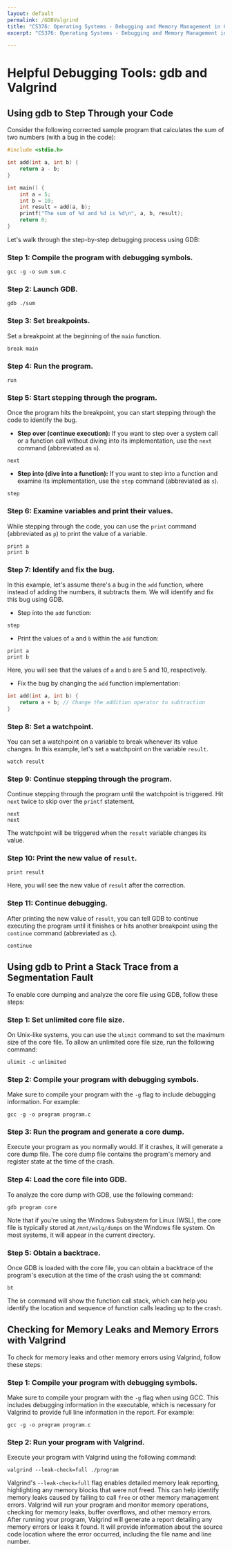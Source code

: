 ```yaml
---
layout: default
permalink: /GDBValgrind
title: "CS376: Operating Systems - Debugging and Memory Management in C with GDB and Valgrind"
excerpt: "CS376: Operating Systems - Debugging and Memory Management in C with GDB and Valgrind"

---
```


# Helpful Debugging Tools: gdb and Valgrind

## Using gdb to Step Through your Code

Consider the following corrected sample program that calculates the sum of two numbers (with a bug in the code):

```c
#include <stdio.h>

int add(int a, int b) {
    return a - b;
}

int main() {
    int a = 5;
    int b = 10;
    int result = add(a, b);
    printf("The sum of %d and %d is %d\n", a, b, result);
    return 0;
}
```

Let's walk through the step-by-step debugging process using GDB:

### Step 1: Compile the program with debugging symbols.
```
gcc -g -o sum sum.c
```

### Step 2: Launch GDB.
```
gdb ./sum
```

### Step 3: Set breakpoints.
Set a breakpoint at the beginning of the `main` function.
```
break main
```

### Step 4: Run the program.
```
run
```

### Step 5: Start stepping through the program.
Once the program hits the breakpoint, you can start stepping through the code to identify the bug.

- **Step over (continue execution):**
If you want to step over a system call or a function call without diving into its implementation, use the `next` command (abbreviated as `n`).
```
next
```

- **Step into (dive into a function):**
If you want to step into a function and examine its implementation, use the `step` command (abbreviated as `s`).
```
step
```

### Step 6: Examine variables and print their values.
While stepping through the code, you can use the `print` command (abbreviated as `p`) to print the value of a variable.
```
print a
print b
```

### Step 7: Identify and fix the bug.
In this example, let's assume there's a bug in the `add` function, where instead of adding the numbers, it subtracts them. We will identify and fix this bug using GDB.

- Step into the `add` function:
```
step
```

- Print the values of `a` and `b` within the `add` function:
```
print a
print b
```

Here, you will see that the values of `a` and `b` are 5 and 10, respectively.

- Fix the bug by changing the `add` function implementation:
```c
int add(int a, int b) {
    return a + b; // Change the addition operator to subtraction
}
```

### Step 8: Set a watchpoint.
You can set a watchpoint on a variable to break whenever its value changes. In this example, let's set a watchpoint on the variable `result`.
```
watch result
```

### Step 9: Continue stepping through the program.
Continue stepping through the program until the watchpoint is triggered. Hit `next` twice to skip over the `printf` statement.
```
next
next
```

The watchpoint will be triggered when the `result` variable changes its value.

### Step 10: Print the new value of `result`.
```
print result
```

Here, you will see the new value of `result` after the correction.

### Step 11: Continue debugging.
After printing the new value of `result`, you can tell GDB to continue executing the program until it finishes or hits another breakpoint using the `continue` command (abbreviated as `c`).
```
continue
```

## Using gdb to Print a Stack Trace from a Segmentation Fault

To enable core dumping and analyze the core file using GDB, follow these steps:

### Step 1: Set unlimited core file size.
On Unix-like systems, you can use the `ulimit` command to set the maximum size of the core file. To allow an unlimited core file size, run the following command:
```
ulimit -c unlimited
```

### Step 2: Compile your program with debugging symbols.
Make sure to compile your program with the `-g` flag to include debugging information. For example:
```
gcc -g -o program program.c
```

### Step 3: Run the program and generate a core dump.
Execute your program as you normally would. If it crashes, it will generate a core dump file. The core dump file contains the program's memory and register state at the time of the crash.

### Step 4: Load the core file into GDB.
To analyze the core dump with GDB, use the following command:
```
gdb program core
```

Note that if you're using the Windows Subsystem for Linux (WSL), the core file is typically stored at `/mnt/wslg/dumps` on the Windows file system. On most systems, it will appear in the current directory.

### Step 5: Obtain a backtrace.
Once GDB is loaded with the core file, you can obtain a backtrace of the program's execution at the time of the crash using the `bt` command:
```
bt
```

The `bt` command will show the function call stack, which can help you identify the location and sequence of function calls leading up to the crash.

## Checking for Memory Leaks and Memory Errors with Valgrind

To check for memory leaks and other memory errors using Valgrind, follow these steps:

### Step 1: Compile your program with debugging symbols.
Make sure to compile your program with the `-g` flag when using GCC. This includes debugging information in the executable, which is necessary for Valgrind to provide full line information in the report. For example:
```
gcc -g -o program program.c
```

### Step 2: Run your program with Valgrind.
Execute your program with Valgrind using the following command:
```
valgrind --leak-check=full ./program
```

Valgrind's `--leak-check=full` flag enables detailed memory leak reporting, highlighting any memory blocks that were not freed. This can help identify memory leaks caused by failing to call `free` or other memory management errors.  Valgrind will run your program and monitor memory operations, checking for memory leaks, buffer overflows, and other memory errors.  After running your program, Valgrind will generate a report detailing any memory errors or leaks it found. It will provide information about the source code location where the error occurred, including the file name and line number.
